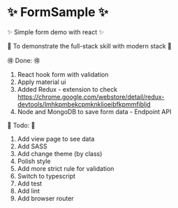 # :sparkles: FormSample :sparkles:
:sparkles: Simple form demo with react :sparkles:

:japanese_ogre: To demonstrate the full-stack skill with modern stack :japanese_ogre:

:ideograph_advantage: Done: :ideograph_advantage:

1. React hook form with validation
2. Apply material ui
3. Added Redux - extension to check https://chrome.google.com/webstore/detail/redux-devtools/lmhkpmbekcpmknklioeibfkpmmfibljd  
4. Node and MongoDB to save form data - Endpoint API

:muscle: Todo: :muscle: 
1. Add view page to see data
2. Add SASS 
3. Add change theme (by class)
4. Polish style
5. Add more strict rule for validation 
6. Switch to typescript
7. Add test
8. Add lint
9. Add browser router
